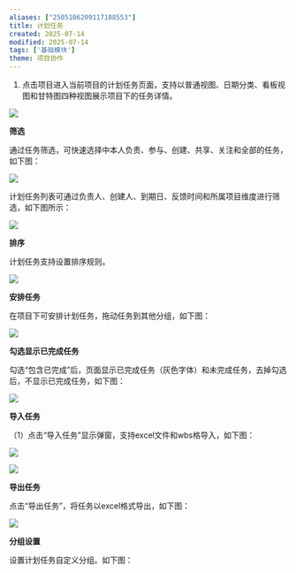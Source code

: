 ```yaml
---
aliases: ["2505106209117188553"]
title: 计划任务
created: 2025-07-14
modified: 2025-07-14
tags: ['基础模块']
theme: 项目协作
---
```


1. 点击项目进入当前项目的计划任务页面，支持以普通视图、日期分类、看板视图和甘特图四种视图展示项目下的任务详情。

![](https://myhelpdoc.oss-cn-heyuan.aliyuncs.com/mdimages/8ba2730fdf4b79f8e151c6b929edd30c.jpg)

**筛选**

通过任务筛选，可快速选择中本人负责、参与、创建、共享、关注和全部的任务，如下图：

![](https://myhelpdoc.oss-cn-heyuan.aliyuncs.com/mdimages/04d04e1811f1e9e0dae9b794145e2d00.jpg)

计划任务列表可通过负责人、创建人、到期日、反馈时间和所属项目维度进行筛选，如下图所示：

![](https://myhelpdoc.oss-cn-heyuan.aliyuncs.com/mdimages/90acf42fe8e44c76ecfd1f2afb10543f.jpg)

**排序**

计划任务支持设置排序规则。

![](https://myhelpdoc.oss-cn-heyuan.aliyuncs.com/mdimages/598a3b69235dafd3d4424a112d20b6d4.jpg)

**安排任务**

在项目下可安排计划任务，拖动任务到其他分组，如下图：

![](https://myhelpdoc.oss-cn-heyuan.aliyuncs.com/mdimages/5eabbdf23ee56471c800edc2ec550f5e.jpg)

**勾选显示已完成任务**

勾选“包含已完成”后，页面显示已完成任务（灰色字体）和未完成任务，去掉勾选后，不显示已完成任务，如下图：

**![](https://myhelpdoc.oss-cn-heyuan.aliyuncs.com/mdimages/0aaa1f09a638ab985e488f35136452a9.jpg)**

**导入任务**

（1）点击“导入任务”显示弹窗，支持excel文件和wbs格导入，如下图：

**![](https://myhelpdoc.oss-cn-heyuan.aliyuncs.com/mdimages/9fdcb147f7b3aeb399306dbf85580d4b.jpg)**

![](https://myhelpdoc.oss-cn-heyuan.aliyuncs.com/mdimages/3803c427bd6ddde1244f7d67d4206b5a.jpg)

**导出任务**

点击“导出任务”，将任务以excel格式导出，如下图：

![](https://myhelpdoc.oss-cn-heyuan.aliyuncs.com/mdimages/d6f8c54f9f482c47802379bcfe118eb7.jpg)

**分组设置**

设置计划任务自定义分组。如下图：

